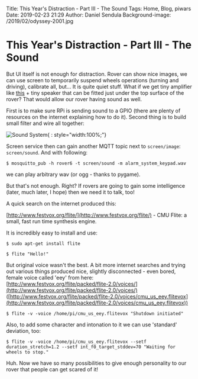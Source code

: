 Title: This Year's Distraction - Part III - The Sound
Tags: Home, Blog, piwars
Date: 2019-02-23 21:29
Author: Daniel Sendula
Background-image: /2019/02/odyssey-2001.jpg

# This Year's Distraction - Part III - The Sound

But UI itself is not enough for distraction. Rover can show nice images, we can use screen to temporarily suspend wheels operations (turning and driving), calibrate all, but... It is quite quiet stuff. What if we get tiny amplifier like [this](https://shop.pimoroni.com/products/adafruit-mono-2-5w-class-d-audio-amplifier-pam8302) + tiny speaker that can be fitted just under the top surface of the rover? That would allow our rover having sound as well.

<!-- TEASER_END -->

First is to make sure RPi is sending sound to a GPIO (there are plenty of resources on the internet explaining how to do it). Second thing is to build small filter and wire all together:

![Sound System](/2019/02/sound-system.jpg "Sound System"){ : style="width:100%;"}

Screen service then can gain another MQTT topic next to `screen/image`: `screen/sound`. And with following:

```shell
$ mosquitto_pub -h rover6 -t screen/sound -m alarm_system_keypad.wav
```

we can play arbitrary wav (or ogg - thanks to pygame).

But that's not enough. Right? If rovers are going to gain some intelligence (later, much later, I hope) then we need it to talk, too!

A quick search on the internet produced this:

[http://www.festvox.org/flite/](http://www.festvox.org/flite/) - CMU Flite: a small, fast run time synthesis engine.

It is incredibly easy to install and use:

```shell
$ sudo apt-get install flite
```

```shell
$ flite "Hello!"
```

But original voice wasn't the best. A bit more internet searches and trying out various things produced nice, slightly disconnected - even bored, female voice called 'eey' from here: [http://www.festvox.org/flite/packed/flite-2.0/voices/](http://www.festvox.org/flite/packed/flite-2.0/voices/) ([http://www.festvox.org/flite/packed/flite-2.0/voices/cmu_us_eey.flitevox](http://www.festvox.org/flite/packed/flite-2.0/voices/cmu_us_eey.flitevox))

```shell
$ flite -v -voice /home/pi/cmu_us_eey.flitevox "Shutdown initiated"
```

Also, to add some character and intonation to it we can use 'standard' deviation, too:

```shell
$ flite -v -voice /home/pi/cmu_us_eey.flitevox --setf duration_stretch=1.2 --setf int_f0_target_stddev=70 "Waiting for wheels to stop."
```

Huh. Now we have so many possibilities to give enough personality to our rover that people can get scared of it!